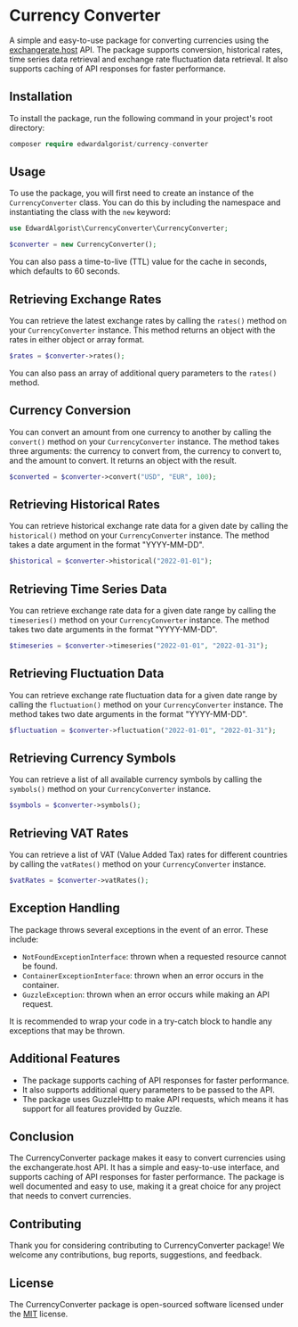# Currency Converter

A simple and easy-to-use package for converting currencies using the [exchangerate.host](https://www.exchangerate.host) API. The package supports conversion, historical rates, time series data retrieval and exchange rate fluctuation data retrieval. It also supports caching of API responses for faster performance.

## Installation
To install the package, run the following command in your project's root directory:

```php
composer require edwardalgorist/currency-converter
```

## Usage
To use the package, you will first need to create an instance of the `CurrencyConverter` class. You can do this by including the namespace and instantiating the class with the `new` keyword:

```php
use EdwardAlgorist\CurrencyConverter\CurrencyConverter;

$converter = new CurrencyConverter();
```

You can also pass a time-to-live (TTL) value for the cache in seconds, which defaults to 60 seconds.

## Retrieving Exchange Rates
You can retrieve the latest exchange rates by calling the `rates()` method on your `CurrencyConverter` instance. This method returns an object with the rates in either object or array format.

```php
$rates = $converter->rates();
```

You can also pass an array of additional query parameters to the `rates()` method.

## Currency Conversion
You can convert an amount from one currency to another by calling the `convert()` method on your `CurrencyConverter` instance. The method takes three arguments: the currency to convert from, the currency to convert to, and the amount to convert. It returns an object with the result.

```php
$converted = $converter->convert("USD", "EUR", 100);
```

## Retrieving Historical Rates

You can retrieve historical exchange rate data for a given date by calling the `historical()` method on your `CurrencyConverter` instance. The method takes a date argument in the format "YYYY-MM-DD".

```php
$historical = $converter->historical("2022-01-01");
```

## Retrieving Time Series Data

You can retrieve exchange rate data for a given date range by calling the `timeseries()` method on your `CurrencyConverter` instance. The method takes two date arguments in the format "YYYY-MM-DD".

```php
$timeseries = $converter->timeseries("2022-01-01", "2022-01-31");
```

## Retrieving Fluctuation Data

You can retrieve exchange rate fluctuation data for a given date range by calling the `fluctuation()` method on your `CurrencyConverter` instance. The method takes two date arguments in the format "YYYY-MM-DD".

```php
$fluctuation = $converter->fluctuation("2022-01-01", "2022-01-31");
```

## Retrieving Currency Symbols
You can retrieve a list of all available currency symbols by calling the `symbols()` method on your `CurrencyConverter` instance.

```php
$symbols = $converter->symbols();
```

## Retrieving VAT Rates
You can retrieve a list of VAT (Value Added Tax) rates for different countries by calling the `vatRates()` method on your `CurrencyConverter` instance.

```php
$vatRates = $converter->vatRates();
```

## Exception Handling

The package throws several exceptions in the event of an error. These include:

- `NotFoundExceptionInterface`: thrown when a requested resource cannot be found.
- `ContainerExceptionInterface`: thrown when an error occurs in the container.
- `GuzzleException`: thrown when an error occurs while making an API request.

It is recommended to wrap your code in a try-catch block to handle any exceptions that may be thrown.

## Additional Features

- The package supports caching of API responses for faster performance.
- It also supports additional query parameters to be passed to the API.
- The package uses GuzzleHttp to make API requests, which means it has support for all features provided by Guzzle.

## Conclusion

The CurrencyConverter package makes it easy to convert currencies using the exchangerate.host API. It has a simple and easy-to-use interface, and supports caching of API responses for faster performance. The package is well documented and easy to use, making it a great choice for any project that needs to convert currencies.

## Contributing
Thank you for considering contributing to CurrencyConverter package! We welcome any contributions, bug reports, suggestions, and feedback.

## License
The CurrencyConverter package is open-sourced software licensed under the [MIT](https://github.com/edwardalgorist/currency-converter/blob/master/LICENSE.md) license.
